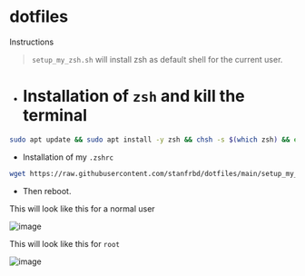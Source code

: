 # dotfiles

Instructions

> `setup_my_zsh.sh` will install zsh as default shell for the current user.

* # Installation of `zsh` and kill the terminal
```sh
sudo apt update && sudo apt install -y zsh && chsh -s $(which zsh) && exit
```
* Installation of my `.zshrc`
```sh
wget https://raw.githubusercontent.com/stanfrbd/dotfiles/main/setup_my_zsh.sh && chmod +x setup_my_zsh.sh && ./setup_my_zsh.sh
```
* Then reboot.

This will look like this for a normal user

![image](https://user-images.githubusercontent.com/44167150/123397959-4fcaac00-d5a3-11eb-9e4a-a00cb4959f18.png)

This will look like this for `root`

![image](https://user-images.githubusercontent.com/44167150/123398409-c9629a00-d5a3-11eb-9012-4a644a52f2fd.png)
